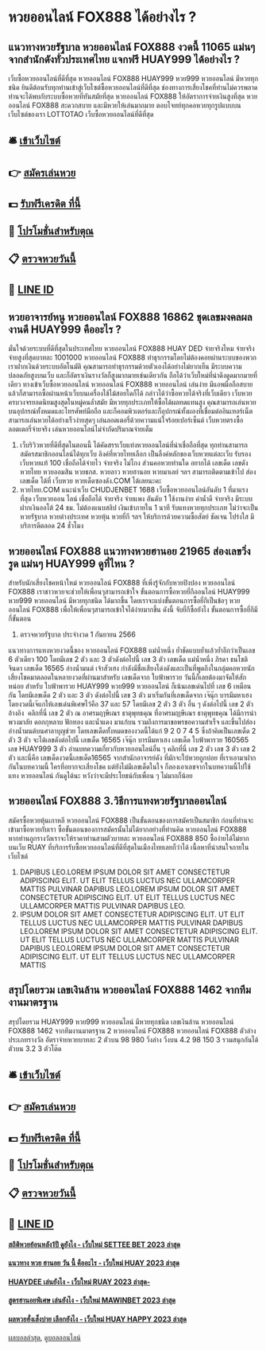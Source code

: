 # หวยออนไลน์ FOX888 ได้อย่างไร ?
## แนวทางหวยรัฐบาล หวยออนไลน์ FOX888 งวดนี้ 11065 แม่นๆ จากสำนักดังทั่วประเทศไทย แจกฟรี HUAY999 ได้อย่างไร ?
เว็บซื้อหวยออนไลน์ที่ดีที่สุด หวยออนไลน์ FOX888 HUAY999 หวย999 หวยออนไลน์ มีหวยทุกชนิด ยินดีต้อนรับทุกท่านเข้าสู่เว็บไซต์ซื้อหวยออนไลน์ที่ดีที่สุด ช่องทางการเสี่ยงโชคที่ท่านไม่ควรพลาด ท่านจะได้พบกับระบบซื้อหวยที่ทันสมัยที่สุด หวยออนไลน์ FOX888 ให้อัตราการจ่ายเงินสูงที่สุด หวยออนไลน์ FOX888 สะดวกสบาย และมีหวยให้เล่นมากมาย ตอบโจทย์ทุกคอหวยทุกรูปแบบบนเว็บไซต์ของเรา LOTTOTAO เว็บซื้อหวยออนไลน์ที่ดีที่สุด

## 🛎 [เข้าเว็บไซต์](https://bit.ly/3BG5bNw)
## 👉 [สมัครเล่นหวย](https://bit.ly/3BG5bNw)
## 💵 [รับฟรีเครดิต ที่นี้](https://bit.ly/3C3mvgS)
## 👑 [โปรโมชั่นสำหรับตุณ](https://bit.ly/3C3mvgS)
## 📋 [ตรวจหวยวันนี้](https://bit.ly/3C3mvgS)
## 📱 [LINE ID](https://bit.ly/3C3mvgS)

## หวยอาจารย์หนู หวยออนไลน์ FOX888 16862 ชุดเลขมงคลผลงานดี HUAY999 คืออะไร ?
มั่นใจด้วยระบบที่ดีที่สุดในประเทศไทย หวยออนไลน์ FOX888 HUAY DED จ่ายจริงไหม จ่ายจริงจ่ายสูงที่สุดบาทละ 1001000 หวยออนไลน์ FOX888 ทำธุรกรรมโดยไม่ต้องคอยผ่านระบบของพวกเราฝากเงินด้วยระบบอัตโนมัติ คุณสามารถทำธุรกรรมด้วยตัวเองได้อย่างไม่ยากเย็น มีระบบความปลอดภัยสูงบนเว็บ และก็อัตราเงินรางวัลก็สูงมากมายเช่นเดียวกัน ถือได้ว่าเว็บใหม่ที่น่าดึงดูดมากมายที่เดียว ทางเข้าเว็บซื้อหวยออนไลน์ หวยออนไลน์ FOX888 หวยออนไลน์ เล่นง่าย มีแอพมือถือสบาย แล้วก็สามารถซื้อผ่านหน้าเว็บบนเครื่องใช้ไม้สอยใดก็ได้ กล่าวได้ว่าซื้อหวยได้จริงที่เว็บเดียว เว็บหวยครบวงจรยอดนิยมสูงสุดในหมู่คนล้ำสมัย ​​มีหวยทุกประเภทให้ซื้อได้ผลทดแทนสูง คุณสามารถเล่นหวยบนอุปกรณ์ทั้งหมดและโทรศัพท์มือถือ และก็คอมพิวเตอร์และก็อุปกรณ์ทั้งผองที่เชื่อมต่ออินเทอร์เน็ตสามารถเล่นหวยได้อย่างเร็วง่ายสุดๆ เล่นลอตเตอรี่ด้วยความแน่ใจร้อยเปอร์เซ็นต์ เว็บหวยตรงซื้อลอตเตอรี่จ่ายจริง เล่นหวยออนไลน์ไม่จำกัดปริมาณจ่ายเต็ม
1. เว็บริวิวหวยที่ดีที่สุดในตอนนี้ ได้คัดสรรเว็บแท่งหวยออนไลน์ที่น่าเชื่อถือที่สุด ทุกท่านสามารถสมัครสมาชิกออนไลน์ได้ทุกเว็บ ลิงค์ที่หวยไทยเลือก เป็นลิ้งค์หลักของเว็บหวยแต่ละเว็บ รับรองเว็บหวยแท้ 100 เชื่อถือได้จ่ายไว จ่ายจริง ไม่โกง ส่วนคอหวยท่านใด อยากได้ เลขเด็ด เลขดัง หวยไทย หวยออมสิน หวยธกส. หวยลาว หวยฮานอย หวยมาเลย์ ฯลฯ สามารถติดตามเข้าไป ส่องเลขเด็ด ได้ที่ เว็บหวย หวยเด็ดซองดัง.COM ได้เลยนะคะ
2. หวยไทย.COM แนะนำเว็บ CHUDJENBET 1688 เว็บซื้อหวยออนไลน์อันดับ 1 ที่มาแรงที่สุด เว็บหวยออน ไลน์ เชื่อถือได้ จ่ายจริง จ่ายแพง อันดับ 1 ใช้งานง่าย ค่าน้ำดี จ่ายจริง มีระบบฝากเงินออโต้ 24 ชม. ไม่ต้องแนบสลิป เงินเข้าภายใน 1 นาที รับแทงหวยทุกประเภท ไม่ว่าจะเป็นหวยรัฐบาล หวยต่างประเทศ หวยหุ้น หวยยี่กี ฯลฯ ให้บริการด้วยความซื้อสัตย์ ชัดเจน โปร่งใส มีบริการดีตลอด 24 ชั่วโมง

## หวยออนไลน์ FOX888 แนวทางหวยฮานอย 21965 ส่องเลขวิ่งรูด แม่นๆ HUAY999 ดูที่ไหน ?
สำหรับนักเสี่ยงโชคหน้าใหม่ หวยออนไลน์ FOX888 ที่เพิ่งรู้จักกับหวยปิงปอง หวยออนไลน์ FOX888 เราชาวหวยจะช่วยให้เพื่อนๆสามารถเข้าใจ ขั้นตอนการซื้อหวยยี่กีออนไลน์ HUAY999 หวย999 หวยออนไลน์ มีหวยทุกชนิด ได้มากขึ้น โดยเราจะแบ่งขั้นตอนการซื้อยี่กีเป็นข้อๆ หวยออนไลน์ FOX888 เพื่อให้เพื่อนๆสามารถเข้าใจได้ง่ายมากขึ้น ดังนี้
จับยี่กีซื้อยังไง ขั้นตอนการซื้อยี่กีมีกี่ขั้นตอน
1. ตรวจหวยรัฐบาล ประจำงวด 1 กันยายน 2566

แนวทางการแทงหวยงวดนี้ของ หวยออนไลน์ FOX888 แม่น้ำหนึ่ง ย้ำชัดแบบย้ำแล้วย้ำอีกว่าเป็นเลข 6 ตัวเดียว 100 โดยมีเลข 2 ตัว และ 3 ตัวดังต่อไปนี้
เลข 3 ตัว
เลขเด็ด แม่น้ำหนึ่ง ภิรดา ธนโชติจินดา
เลขเด็ด 16565 อ่างน้ำมนต์ เจ้าสัวเฮง
กำลังมีชื่อเสียงโด่งดังและเป็นที่พูดถึงในกลุ่มคอหวยนักเสี่ยงโชคมาตลอดในหลายงวดที่ผ่านมาสำหรับ เลขเด็ดจาก ใบฟ้าพารวย วันนี้ก็เลยต้องมาจัดให้สักหน่อย สำหรับ ใบฟ้าพารวย HUAY999 หวย999 หวยออนไลน์ ก็เน้นเลขเด่นไปที่ เลข 6 เหมือนกัน โดยมีเลขเด็ด 2 ตัว และ 3 ตัว ดังต่อไปนี้
เลข 3 ตัว
มาเริ่มกันที่เลขเด็ดจาก เจ๊นุ๊ก บารมีมหาเฮง โดยงวดนี้เจ๊แกให้เลขเด่นพิเศษไว้คือ 37 และ 57 โดยมีเลข 2 ตัว 3 ตัว อื่น ๆ ดังต่อไปนี้
เลข 2 ตัว
อ้างอิง  คลิกที่นี่
เลข 2 ตัว
ณ อาศรมฤๅษีเณร ธาตุพุทธคุณ ที่อาศรมฤาษีเณร ธาตุพุทธคุณ ได้มีการนำพวงมาลัย ดอกกุหลาบ ฟักทอง และน้ำแดง มาแก้บน รวมถึงการมาขอพรขอความสำเร็จ และขึ้นไปส่องอ่างน้ำมนต์บนศาลาบุญช่วย โดยเลขเด็ดทั้งหมดของงวดนี้ได้แก่ 9 2 0 7 4 5 ซึ่งถ้าคิดเป็นเลขเด็ด 2 ตัว 3 ตัว จะได้เลขดังต่อไปนี้
เลขเด็ด 16565 เจ๊นุ๊ก บารมีมหาเฮง
เลขเด็ด ใบฟ้าพารวย 160565
เลข HUAY999 3 ตัว
อ่านบทความเกี่ยวกับหวยออนไลน์อื่น ๆ คลิกที่นี่
เลข 2 ตัว
เลข 3 ตัว
เลข 2 ตัว
และนี่คือ เลขเด็ดงวดนี้เลขเด็ด16565 จากสำนักอาจารย์ดัง ที่มักจะใบ้หวยถูกบ่อย ที่เราเอามาฝากกันในบทความนี้ ใครที่อยากจะเสี่ยงโชค แต่ยังไม่มีเลขเด็ดในใจ ก็ลองเอาเลขจากในบทความนี้ไปใช้แทง หวยออนไลน์ กันดูได้นะ หวังว่าจะมีประโยชน์กับเพื่อน ๆ ไม่มากก็น้อย

## หวยออนไลน์ FOX888 3.วิธีการแทงหวยรัฐบาลออนไลน์
สมัครซื้อหวยหุ้นเกาหลี หวยออนไลน์ FOX888 เป็นขั้นตอนของการสมัครเป็นสมาชิก ก่อนที่ท่านจะเข้ามาซื้อหวยกับเรา ซื้อขั้นตอนของการสมัครนั้นไม่ได้ยากอย่างที่ท่านคิด หวยออนไลน์ FOX888 หากท่านถูกรางวัลเราจะให้ราคาท่านสามตัวบาทละ หวยออนไลน์ FOX888 850 ซื้อง่ายได้ไม่ยาก บนเว็บ RUAY ที่บริการรับซื้อหวยออนไลน์ที่ดีที่สุดในเมืองไทยเลยก็ว่าได้
เนื้อหาที่น่าสนใจภายในเว็บไซต์
1. DAPIBUS LEO.LOREM IPSUM DOLOR SIT AMET CONSECTETUR ADIPISCING ELIT. UT ELIT TELLUS LUCTUS NEC ULLAMCORPER MATTIS PULVINAR DAPIBUS LEO.LOREM IPSUM DOLOR SIT AMET CONSECTETUR ADIPISCING ELIT. UT ELIT TELLUS LUCTUS NEC ULLAMCORPER MATTIS PULVINAR DAPIBUS LEO.
2. IPSUM DOLOR SIT AMET CONSECTETUR ADIPISCING ELIT. UT ELIT TELLUS LUCTUS NEC ULLAMCORPER MATTIS PULVINAR DAPIBUS LEO.LOREM IPSUM DOLOR SIT AMET CONSECTETUR ADIPISCING ELIT. UT ELIT TELLUS LUCTUS NEC ULLAMCORPER MATTIS PULVINAR DAPIBUS LEO.LOREM IPSUM DOLOR SIT AMET CONSECTETUR ADIPISCING ELIT. UT ELIT TELLUS LUCTUS NEC ULLAMCORPER MATTIS

## สรุปโดยรวม เลขเงินล้าน หวยออนไลน์ FOX888 1462 จากทีมงานมาตรฐาน
สรุปโดยรวม HUAY999 หวย999 หวยออนไลน์ มีหวยทุกชนิด เลขเงินล้าน หวยออนไลน์ FOX888 1462 จากทีมงานมาตรฐาน 2 หวยออนไลน์ FOX888 หวยออนไลน์ FOX888 ตัวล่าง
ประเภทรางวัล
อัตราจ่ายหวยบาทละ
2 ตัวบน
98
980
วิ่งล่าง
วิ่งบน
4.2
98
150
3 รวมสนุกกันได้ ตัวบน
3.2
3 ตัวโต๊ด

## 🛎 [เข้าเว็บไซต์](https://bit.ly/3BG5bNw)
## 👉 [สมัครเล่นหวย](https://bit.ly/3BG5bNw)
## 💵 [รับฟรีเครดิต ที่นี้](https://bit.ly/3C3mvgS)
## 👑 [โปรโมชั่นสำหรับตุณ](https://bit.ly/3C3mvgS)
## 📋 [ตรวจหวยวันนี้](https://bit.ly/3C3mvgS)
## 📱 [LINE ID](https://bit.ly/3C3mvgS)

#### [สถิติหวยย้อนหลัง1ปี ดูยังไง - เว็บใหม่ SETTEE BET 2023 ล่าสุด](https://atom.io/themes/สถิติหวยย้อนหลัง1ปี%20ดูยังไง%20-%20เว็บใหม่%20settee%20bet%202023%20ล่าสุด)
#### [แนวทาง หวย ฮานอย วัน นี้ คืออะไร - เว็บใหม่ HUAY 2023 ล่าสุด](https://atom.io/themes/แนวทาง%20หวย%20ฮานอย%20วัน%20นี้%20คืออะไร%20-%20เว็บใหม่%20huay%202023%20ล่าสุด)
#### [HUAYDEE เล่นยังไง - เว็บใหม่ RUAY 2023 ล่าสุด-](https://atom.io/themes/huaydee%20เล่นยังไง%20-%20เว็บใหม่%20ruay%202023%20ล่าสุด-)
#### [สูตรฮานอยพิเศษ เล่นยังไง - เว็บใหม่ MAWINBET 2023 ล่าสุด](https://atom.io/themes/สูตรฮานอยพิเศษ%20เล่นยังไง%20-%20เว็บใหม่%20mawinbet%202023%20ล่าสุด)
#### [ผลหวยฮั่งเส็งบ่าย เลือกยังไง - เว็บใหม่ HUAY HAPPY 2023 ล่าสุด](https://atom.io/themes/ผลหวยฮั่งเส็งบ่าย%20เลือกยังไง%20-%20เว็บใหม่%20huay%20happy%202023%20ล่าสุด)

[ผลบอลล่าสุด](https://siamsport.tv "ผลบอลล่าสุด"), [ดูบอลออนไลน์](https://siamsport.tv/ดูบอลสด "ดูบอลออนไลน์")